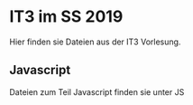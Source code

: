 # IT3 im SS 2019
Hier finden sie Dateien aus der IT3 Vorlesung. 

## Javascript
Dateien zum Teil Javascript finden sie unter JS
